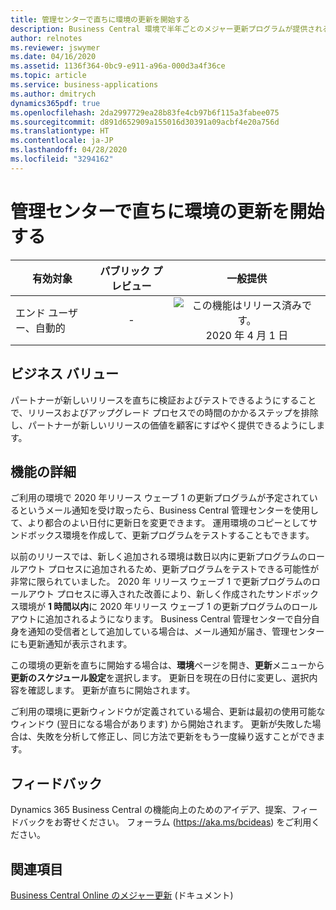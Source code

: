 ```yaml
---
title: 管理センターで直ちに環境の更新を開始する
description: Business Central 環境で半年ごとのメジャー更新プログラムが提供されると、環境で利用できる更新プログラムを直ちにインストールするアクションが Business Central 管理センターで利用可能になります。 これによりユーザーは、新しいサンドボックス環境を作成し、新しいサンドボックスに対して直ちに更新プログラムを実行することができます。 このオプションを使用すると、更新のスケジュール設定での遅延がなくなり、サンドボックス環境で更新プログラムをテストするプロセスが合理化されます。
author: relnotes
ms.reviewer: jswymer
ms.date: 04/16/2020
ms.assetid: 1136f364-0bc9-e911-a96a-000d3a4f36ce
ms.topic: article
ms.service: business-applications
ms.author: dmitrych
dynamics365pdf: true
ms.openlocfilehash: 2da2997729ea28b83fe4cb97b6f115a3fabee075
ms.sourcegitcommit: d891d652909a155016d30391a09acbf4e20a756d
ms.translationtype: HT
ms.contentlocale: ja-JP
ms.lasthandoff: 04/28/2020
ms.locfileid: "3294162"
---
```

# <a name="start-immediate-environment-updates-in-the-administration-center"></a>管理センターで直ちに環境の更新を開始する


| 有効対象    |  パブリック プレビュー | 一般提供 | 
| ---------- | :----------: |:----------: |
|エンド ユーザー、自動的|-| ![この機能はリリース済みです。](/dynamics365-release-plan/media/green-checkmark.png "この機能はリリース済みです。") 2020 年 4 月 1 日|


## <a name="business-value"></a>ビジネス バリュー
<!-- bv start -->
パートナーが新しいリリースを直ちに検証およびテストできるようにすることで、リリースおよびアップグレード プロセスでの時間のかかるステップを排除し、パートナーが新しいリリースの価値を顧客にすばやく提供できるようにします。
<!-- bv end -->



## <a name="feature-details"></a>機能の詳細
<!--feature detail start -->
ご利用の環境で 2020 年リリース ウェーブ 1 の更新プログラムが予定されているというメール通知を受け取ったら、Business Central 管理センターを使用して、より都合のよい日付に更新日を変更できます。 運用環境のコピーとしてサンドボックス環境を作成して、更新プログラムをテストすることもできます。 

以前のリリースでは、新しく追加される環境は数日以内に更新プログラムのロールアウト プロセスに追加されるため、更新プログラムをテストできる可能性が非常に限られていました。 2020 年 リリース ウェーブ 1 で更新プログラムのロールアウト プロセスに導入された改善により、新しく作成されたサンドボックス環境が **1 時間以内**に 2020 年リリース ウェーブ 1 の更新プログラムのロールアウトに追加されるようになります。 Business Central 管理センターで自分自身を通知の受信者として追加している場合は、メール通知が届き、管理センターにも更新通知が表示されます。 

この環境の更新を直ちに開始する場合は、**環境**ページを開き、**更新**メニューから**更新のスケジュール設定**を選択します。 更新日を現在の日付に変更し、選択内容を確認します。 更新が直ちに開始されます。 

ご利用の環境に更新ウィンドウが定義されている場合、更新は最初の使用可能なウィンドウ (翌日になる場合があります) から開始されます。 更新が失敗した場合は、失敗を分析して修正し、同じ方法で更新をもう一度繰り返すことができます。
<!--feature detail end -->






## <a name="tell-us-what-you-think"></a>フィードバック
Dynamics 365 Business Central の機能向上のためのアイデア、提案、フィードバックをお寄せください。 フォーラム (https://aka.ms/bcideas) をご利用ください。




## <a name="see-also"></a>関連項目

<!--docs start-->
[Business Central Online のメジャー更新](https://docs.microsoft.com/dynamics365/business-central/dev-itpro/administration/update-rollout-timelime) (ドキュメント)
<!--docs end-->
